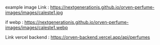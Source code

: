  example image Link : https://nextgenerationis.github.io/orven-perfume-images/images/caleste1.jpg
 
  if webp : https://nextgenerationis.github.io/orven-perfume-images/images/caleste1.webp 


Link vercel backend : https://orven-backend.vercel.app/api/perfumes